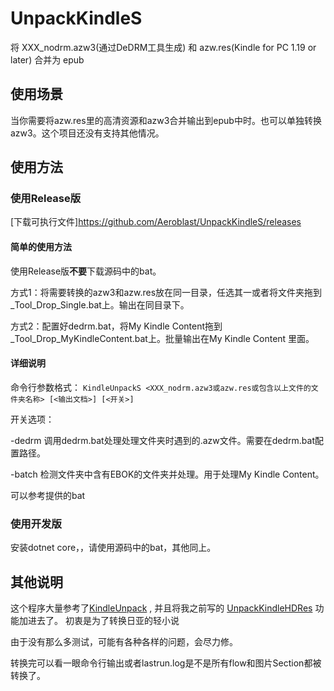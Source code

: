 # UnpackKindleS
将 XXX_nodrm.azw3(通过DeDRM工具生成) 和 azw.res(Kindle for PC 1.19 or later) 合并为 epub

## 使用场景
当你需要将azw.res里的高清资源和azw3合并输出到epub中时。也可以单独转换azw3。这个项目还没有支持其他情况。

## 使用方法

### 使用Release版

[下载可执行文件]https://github.com/Aeroblast/UnpackKindleS/releases

#### 简单的使用方法

使用Release版**不要**下载源码中的bat。

方式1：将需要转换的azw3和azw.res放在同一目录，任选其一或者将文件夹拖到_Tool_Drop_Single.bat上。输出在同目录下。

方式2：配置好dedrm.bat，将My Kindle Content拖到_Tool_Drop_MyKindleContent.bat上。批量输出在My Kindle Content 里面。

#### 详细说明
命令行参数格式：
 `` KindleUnpackS <XXX_nodrm.azw3或azw.res或包含以上文件的文件夹名称> [<输出文档>] [<开关>] ``

开关选项：

-dedrm 调用dedrm.bat处理处理文件夹时遇到的.azw文件。需要在dedrm.bat配置路径。

-batch 检测文件夹中含有EBOK的文件夹并处理。用于处理My Kindle Content。

可以参考提供的bat

### 使用开发版

安装dotnet core，，请使用源码中的bat，其他同上。


## 其他说明

这个程序大量参考了[KindleUnpack](https://github.com/kevinhendricks/KindleUnpack) ,
并且将我之前写的 [UnpackKindleHDRes](https://github.com/Aeroblast/UnpackKindleHDRes) 功能加进去了。
初衷是为了转换日亚的轻小说

由于没有那么多测试，可能有各种各样的问题，会尽力修。

转换完可以看一眼命令行输出或者lastrun.log是不是所有flow和图片Section都被转换了。

